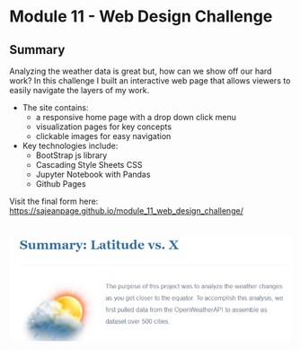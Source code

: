 # Module 11 - Web Design Challenge
## Summary

Analyzing the weather data is great but, how can we show off our hard work?  In this challenge I built an interactive web page that allows viewers to easily navigate the layers of my work.  
- The site contains:
  - a responsive home page with a drop down click menu
  - visualization pages for key concepts
  - clickable images for easy navigation
- Key technologies include:
  - BootStrap js library
  - Cascading Style Sheets CSS
  - Jupyter Notebook with Pandas
  - Github Pages

Visit the final form here: https://sajeanpage.github.io/module_11_web_design_challenge/
# ![banner](https://github.com/sajeanpage/module_11_web_design_challenge/blob/main/assets/images/weather_banner.PNG)


